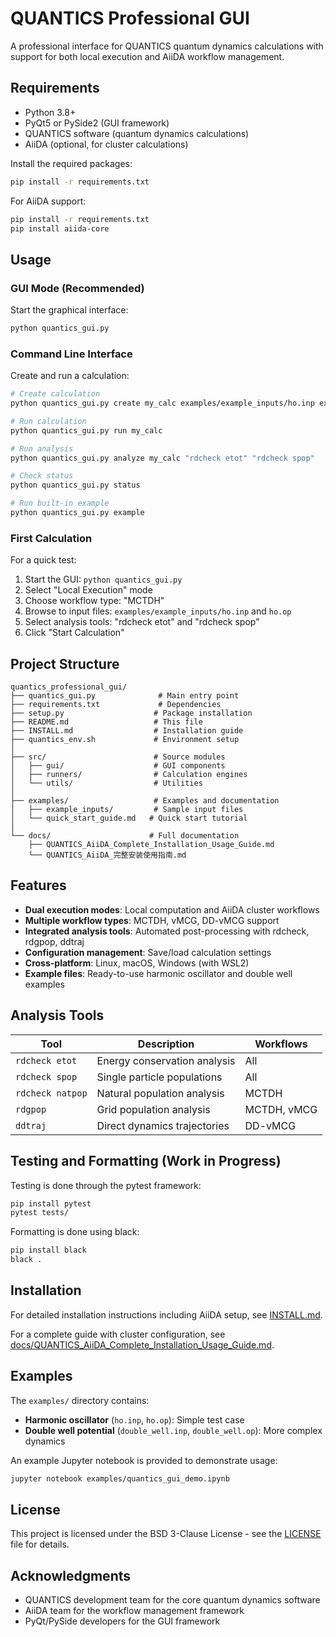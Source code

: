 # QUANTICS Professional GUI

A professional interface for QUANTICS quantum dynamics calculations with support for both local execution and AiiDA workflow management.

## Requirements

- Python 3.8+
- PyQt5 or PySide2 (GUI framework)
- QUANTICS software (quantum dynamics calculations)
- AiiDA (optional, for cluster calculations)

Install the required packages:

```bash
pip install -r requirements.txt
```

For AiiDA support:
```bash
pip install -r requirements.txt
pip install aiida-core
```

## Usage

### GUI Mode (Recommended)

Start the graphical interface:

```bash
python quantics_gui.py
```

### Command Line Interface

Create and run a calculation:

```bash
# Create calculation
python quantics_gui.py create my_calc examples/example_inputs/ho.inp examples/example_inputs/ho.op --workflow MCTDH

# Run calculation  
python quantics_gui.py run my_calc

# Run analysis
python quantics_gui.py analyze my_calc "rdcheck etot" "rdcheck spop"

# Check status
python quantics_gui.py status

# Run built-in example
python quantics_gui.py example
```

### First Calculation

For a quick test:

1. Start the GUI: `python quantics_gui.py`
2. Select "Local Execution" mode
3. Choose workflow type: "MCTDH"
4. Browse to input files: `examples/example_inputs/ho.inp` and `ho.op`
5. Select analysis tools: "rdcheck etot" and "rdcheck spop"
6. Click "Start Calculation"

## Project Structure

```
quantics_professional_gui/
├── quantics_gui.py              # Main entry point
├── requirements.txt             # Dependencies
├── setup.py                    # Package installation
├── README.md                   # This file
├── INSTALL.md                  # Installation guide
├── quantics_env.sh             # Environment setup
│
├── src/                        # Source modules
│   ├── gui/                    # GUI components
│   ├── runners/                # Calculation engines
│   └── utils/                  # Utilities
│
├── examples/                   # Examples and documentation
│   ├── example_inputs/         # Sample input files
│   └── quick_start_guide.md   # Quick start tutorial
│
└── docs/                      # Full documentation
    ├── QUANTICS_AiiDA_Complete_Installation_Usage_Guide.md
    └── QUANTICS_AiiDA_完整安装使用指南.md
```

## Features

- **Dual execution modes**: Local computation and AiiDA cluster workflows
- **Multiple workflow types**: MCTDH, vMCG, DD-vMCG support
- **Integrated analysis tools**: Automated post-processing with rdcheck, rdgpop, ddtraj
- **Configuration management**: Save/load calculation settings
- **Cross-platform**: Linux, macOS, Windows (with WSL2)
- **Example files**: Ready-to-use harmonic oscillator and double well examples

## Analysis Tools

| Tool | Description | Workflows |
|------|-------------|-----------|
| `rdcheck etot` | Energy conservation analysis | All |
| `rdcheck spop` | Single particle populations | All |
| `rdcheck natpop` | Natural population analysis | MCTDH |
| `rdgpop` | Grid population analysis | MCTDH, vMCG |
| `ddtraj` | Direct dynamics trajectories | DD-vMCG |

## Testing and Formatting (Work in Progress)

Testing is done through the pytest framework:

```bash
pip install pytest
pytest tests/
```

Formatting is done using black:

```bash
pip install black
black .
```

## Installation

For detailed installation instructions including AiiDA setup, see [INSTALL.md](INSTALL.md).

For a complete guide with cluster configuration, see [docs/QUANTICS_AiiDA_Complete_Installation_Usage_Guide.md](docs/QUANTICS_AiiDA_Complete_Installation_Usage_Guide.md).

## Examples

The `examples/` directory contains:
- **Harmonic oscillator** (`ho.inp`, `ho.op`): Simple test case
- **Double well potential** (`double_well.inp`, `double_well.op`): More complex dynamics

An example Jupyter notebook is provided to demonstrate usage:

```bash
jupyter notebook examples/quantics_gui_demo.ipynb
```

## License

This project is licensed under the BSD 3-Clause License - see the [LICENSE](LICENSE) file for details.

## Acknowledgments

- QUANTICS development team for the core quantum dynamics software
- AiiDA team for the workflow management framework
- PyQt/PySide developers for the GUI framework
